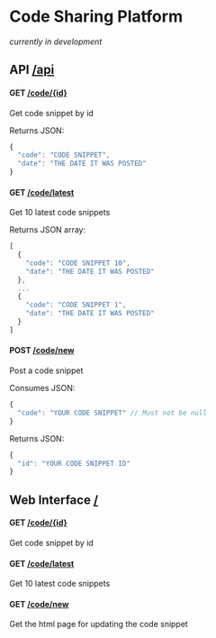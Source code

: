 # Code Sharing Platform
*currently in development*

## API [/api](http://localhost:8889/api)

#### GET [/code/{id}](http://localhost:8889/api/code/{id})
Get code snippet by id

Returns JSON:
```javascript
{
  "code": "CODE SNIPPET",
  "date": "THE DATE IT WAS POSTED"
}
```

#### GET [/code/latest](http://localhost:8889/api/code/latest)
Get 10 latest code snippets

Returns JSON array:
```javascript
[
  {
    "code": "CODE SNIPPET 10",
    "date": "THE DATE IT WAS POSTED"
  },
  ...
  {
    "code": "CODE SNIPPET 1",
    "date": "THE DATE IT WAS POSTED"
  }
]
```

#### POST [/code/new](http://localhost:8889/api/code/new)
Post a code snippet

Consumes JSON:
```javascript
{
  "code": "YOUR CODE SNIPPET" // Must not be null
}
```
Returns JSON:
```javascript
{
  "id": "YOUR CODE SNIPPET ID"
}
```

## Web Interface [/](http://localhost:8889/)

#### GET [/code/{id}](http://localhost:8889/code/{id})
Get code snippet by id

#### GET [/code/latest](http://localhost:8889/code/latest)
Get 10 latest code snippets

#### GET [/code/new](http://localhost:8889/code/new)
Get the html page for updating the code snippet
